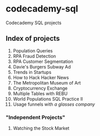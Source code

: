 # codecademy-sql
 Codecademy SQL projects

## Index of projects

1. Population Queries
1. RPA Fraud Detection
1. RPA Customer Segmentation
1. Davie's Burgers Subway Ad
1. Trends in Startups
1. How to Hack Hacker News
1. The Metropolitan Museum of Art
1. Cryptocurrency Exchange
1. Multiple Tables with REBU
1. World Populations SQL Practice II
1. Usage funnels with *a glasses company*

### "Independent Projects"
1. Watching the Stock Market

